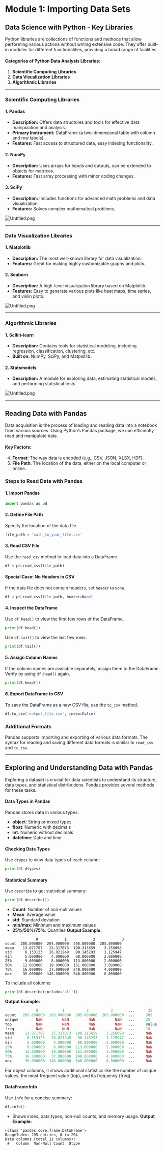 

# Module 1: Importing Data Sets
## Data Science with Python - Key Libraries
Python libraries are collections of functions and methods that allow performing various actions without writing extensive code. They offer built-in modules for different functionalities, providing a broad range of facilities.
#### Categories of Python Data Analysis Libraries:
1. **Scientific Computing Libraries**
2. **Data Visualization Libraries**
3. **Algorithmic Libraries**

___
### Scientific Computing Libraries
#### 1. **Pandas**
- **Description:** Offers data structures and tools for effective data manipulation and analysis.
- **Primary Instrument:** DataFrame (a two-dimensional table with column and row labels).
- **Features:** Fast access to structured data, easy indexing functionality.
#### 2. **NumPy**
- **Description:** Uses arrays for inputs and outputs, can be extended to objects for matrices.
- **Features:** Fast array processing with minor coding changes.
#### 3. **SciPy**
- **Description:** Includes functions for advanced math problems and data visualization.
- **Features:** Solves complex mathematical problems.

![Untitled.png](https://prod-files-secure.s3.us-west-2.amazonaws.com/03e82b26-cccb-4906-bb56-adabcbdc0655/997ac361-58a8-4f04-bb0f-79fea4baa761/Untitled.png?X-Amz-Algorithm=AWS4-HMAC-SHA256&X-Amz-Content-Sha256=UNSIGNED-PAYLOAD&X-Amz-Credential=ASIAZI2LB466TBO5F6GC%2F20250203%2Fus-west-2%2Fs3%2Faws4_request&X-Amz-Date=20250203T101605Z&X-Amz-Expires=3600&X-Amz-Security-Token=IQoJb3JpZ2luX2VjEPj%2F%2F%2F%2F%2F%2F%2F%2F%2F%2FwEaCXVzLXdlc3QtMiJHMEUCIQCTCxkxXvUwbBdhmxBz%2F9O5jIWJSkMOG%2FlQRh%2B1S9cl5QIgU0JLb931GhX%2FySvy%2FkbB7%2FgkHlXMmOYlfHbNFddA4qYq%2FwMIERAAGgw2Mzc0MjMxODM4MDUiDNSIrgwk4q%2BNBGNusSrcAwlbiS1YnFrO2ayzJSCxHcFw1HwUucKabjRFOO%2FwWh2o0i%2B0MGPB48a9e5GT2ForzmmhkyWRD4c6nK0HUwTj8Q%2FI5YJb0Lj2a4LQkiCJ0It79qMoiIqfRxX2RXq1ZhBPHglmobfO32M%2Fc8n%2B93bfFOU2EaWLfv4qGMCfDqh%2BnooSD0s71TqI51WDAHyStyyF3UT4%2F3KbVfPITwUQgKkZ4xGWhgXlUsRV%2Fa0Zx8Dt6%2BSGnGYB8vVX4hU1Uo7E8J%2BH6SkClxulsUgKKkigF1ZC5SgzxIkzoT8DILymEHYGWQT7QBIvebcoVoqmJ00tuXhrRcGRB%2Fa1%2BzpkT86p5eWQGpHU%2BXCbRDZQS6Jv4AiPITncN%2BLpl%2BmATNPwRRSPRM%2B1unAO3omI75vwzw8urHj%2B2xOvBUv6100DGOewk7KqkbXM0ADqVbRhwaPN8NCio2zq8DHICWpCrAcHb3Wbe6pDsYy7ycMiwlgxDXZOla0R%2FB0%2F%2BDDRjyqUc0xaup%2BEdh7VBd0kRIHbfq3zdc6bN2Zr8hz84praiMsj7%2F8TwHbwCLCl0nTF8fOVGzmz2QcVQy9J3EefHJnb%2B%2FcNnvpJTNtHN%2BJKd8RlKAZ8B8r7gTAuZl04AwiTRbJHzTYHpGAbMJ%2Fzgb0GOqUB4RPZepaO6ocvYXbajbJ3x9OdrHjpuaH5LXiyyRGM2oBuwITFwFfEG19LoIudp8puZ38526uaBxxOK8t%2BOVq9Te3Z63L%2Blto7b1OOwo43MtRUT7%2BNGmg0uWZqC0lhobXqMUJhq7aw1HroP2PX33qKZt2UutsQk5nye5c9XHMrRnBmT9sK5dWVtiFhxZb37CUmZOkAXhtknisfXd1rFskkG1Xrb1Xt&X-Amz-Signature=3276ade06a6e0a6d79342164cc94a9d592ffe06b0853c081ac37386e692873e9&X-Amz-SignedHeaders=host&x-id=GetObject)
___
### Data Visualization Libraries
#### 1. **Matplotlib**
- **Description:** The most well-known library for data visualization.
- **Features:** Great for making highly customizable graphs and plots.
#### 2. **Seaborn**
- **Description:** A high-level visualization library based on Matplotlib.
- **Features:** Easy to generate various plots like heat maps, time series, and violin plots.

![Untitled.png](https://prod-files-secure.s3.us-west-2.amazonaws.com/03e82b26-cccb-4906-bb56-adabcbdc0655/733d1e42-5a53-4fd8-90c1-3d85254369a6/Untitled.png?X-Amz-Algorithm=AWS4-HMAC-SHA256&X-Amz-Content-Sha256=UNSIGNED-PAYLOAD&X-Amz-Credential=ASIAZI2LB46676BNXPDK%2F20250203%2Fus-west-2%2Fs3%2Faws4_request&X-Amz-Date=20250203T101602Z&X-Amz-Expires=3600&X-Amz-Security-Token=IQoJb3JpZ2luX2VjEPj%2F%2F%2F%2F%2F%2F%2F%2F%2F%2FwEaCXVzLXdlc3QtMiJIMEYCIQClAifpneEsOk4MirtGsutHU3VZrUtasH3oltrvHkqUiQIhAOmN9nZRgnw11zXcvIOhoYU9YF0lvQ0BWi%2BqHaL2wE9IKv8DCBEQABoMNjM3NDIzMTgzODA1IgxVrFw7tYFJkxQkdl4q3APdGguugEofkhewkicZKKUFwUGjnbvyHQeMOSFjkzu37w0NCfaYXmkt4x7oHRcjdWMSp9F1KeUCGUdArhT%2FXLzLVysBxJFICjc1QeAaIaHBZFo8hjASNDXeFvziJ647Nx8wWEISTCUK7eC8bWvjkRqZjzzc2J5%2BcsMIL6vnsJhP5y%2FP3oRLYZllZ80KZIuMDhlI8cq%2FPKWtyADQB%2F2MX%2B0TQ0HCgWiZDl4NvLeZvitGgXSVgm7uOTN9W%2F4KnXF00pH1my8gKxZRrGUV1knQuv7rS9XGXDxDDvEJ5iRE%2B8R6iu%2FmyBXA2O6YLQlY1ChN%2B8vBNaoQH9YsIGwSX9edGzRSy15Ucg4e1yshqFIpVkrZW0hIp3fuJ21XuCnN4ODsGmJ5WRStIy2tkLxKdq6py1OCdAbVHFHJIwKkBjJGCC8N0EIOCIwEbcY%2FP4%2BpTql4fZnmoOAezvZh76k0rRuRlH2XxqKuUr4te62XRFFv0%2BlvG%2B1nLhlaZKfBSlgfkkyiOnx68fpUHf%2BWOasa3wRHKjtGI6UEqtxwOQ8347Cc3yXxCwr5W0ze4PjzoRVj6oRc4pxJ287HeWGtEHceGwVVQqPXwn9dwur46hxjKrpnKv%2BtLgsCtNmuP4issdp4%2BjCt84G9BjqkAU6Vaj4pMJMQecj6Vt1IZDJHfSbMVWtOgL3%2B5hLR%2F99Z8HdzJr2BJCZycdz7Ym5Tf0FNYBmzqxLp7VPxSawn%2B%2BNmNYUl6AMARF81tSUs5obVDkPoZiTl24xVrnQvgz4Vfz6pWOLyBeFbogf9RlP2W%2FbV05zI9ax7PQ%2FrnhDsHFq5pAYA12Tq2LzwYczynBdEtiRQc0pOgnro2xl5xyppxS72ejcC&X-Amz-Signature=cbfb6a595388a5d0a21029314f2aec1d66a9bd4ed275211a43ef71f9c562126a&X-Amz-SignedHeaders=host&x-id=GetObject)
___
### Algorithmic Libraries
#### 1. **Scikit-learn**
- **Description:** Contains tools for statistical modeling, including regression, classification, clustering, etc.
- **Built on:** NumPy, SciPy, and Matplotlib.
#### 2. **Statsmodels**
- **Description:** A module for exploring data, estimating statistical models, and performing statistical tests.

![Untitled.png](https://prod-files-secure.s3.us-west-2.amazonaws.com/03e82b26-cccb-4906-bb56-adabcbdc0655/c62885f5-417d-4179-834f-d68f8f2bdf39/Untitled.png?X-Amz-Algorithm=AWS4-HMAC-SHA256&X-Amz-Content-Sha256=UNSIGNED-PAYLOAD&X-Amz-Credential=ASIAZI2LB46676BNXPDK%2F20250203%2Fus-west-2%2Fs3%2Faws4_request&X-Amz-Date=20250203T101602Z&X-Amz-Expires=3600&X-Amz-Security-Token=IQoJb3JpZ2luX2VjEPj%2F%2F%2F%2F%2F%2F%2F%2F%2F%2FwEaCXVzLXdlc3QtMiJIMEYCIQClAifpneEsOk4MirtGsutHU3VZrUtasH3oltrvHkqUiQIhAOmN9nZRgnw11zXcvIOhoYU9YF0lvQ0BWi%2BqHaL2wE9IKv8DCBEQABoMNjM3NDIzMTgzODA1IgxVrFw7tYFJkxQkdl4q3APdGguugEofkhewkicZKKUFwUGjnbvyHQeMOSFjkzu37w0NCfaYXmkt4x7oHRcjdWMSp9F1KeUCGUdArhT%2FXLzLVysBxJFICjc1QeAaIaHBZFo8hjASNDXeFvziJ647Nx8wWEISTCUK7eC8bWvjkRqZjzzc2J5%2BcsMIL6vnsJhP5y%2FP3oRLYZllZ80KZIuMDhlI8cq%2FPKWtyADQB%2F2MX%2B0TQ0HCgWiZDl4NvLeZvitGgXSVgm7uOTN9W%2F4KnXF00pH1my8gKxZRrGUV1knQuv7rS9XGXDxDDvEJ5iRE%2B8R6iu%2FmyBXA2O6YLQlY1ChN%2B8vBNaoQH9YsIGwSX9edGzRSy15Ucg4e1yshqFIpVkrZW0hIp3fuJ21XuCnN4ODsGmJ5WRStIy2tkLxKdq6py1OCdAbVHFHJIwKkBjJGCC8N0EIOCIwEbcY%2FP4%2BpTql4fZnmoOAezvZh76k0rRuRlH2XxqKuUr4te62XRFFv0%2BlvG%2B1nLhlaZKfBSlgfkkyiOnx68fpUHf%2BWOasa3wRHKjtGI6UEqtxwOQ8347Cc3yXxCwr5W0ze4PjzoRVj6oRc4pxJ287HeWGtEHceGwVVQqPXwn9dwur46hxjKrpnKv%2BtLgsCtNmuP4issdp4%2BjCt84G9BjqkAU6Vaj4pMJMQecj6Vt1IZDJHfSbMVWtOgL3%2B5hLR%2F99Z8HdzJr2BJCZycdz7Ym5Tf0FNYBmzqxLp7VPxSawn%2B%2BNmNYUl6AMARF81tSUs5obVDkPoZiTl24xVrnQvgz4Vfz6pWOLyBeFbogf9RlP2W%2FbV05zI9ax7PQ%2FrnhDsHFq5pAYA12Tq2LzwYczynBdEtiRQc0pOgnro2xl5xyppxS72ejcC&X-Amz-Signature=cdb689b4a9958594a8c9f3182927d8b4696002bed18b2cde98787e30a2e865b8&X-Amz-SignedHeaders=host&x-id=GetObject)
___
## Reading Data with Pandas
Data acquisition is the process of loading and reading data into a notebook from various sources. Using Python’s Pandas package, we can efficiently read and manipulate data.
#### Key Factors:
4. **Format:** The way data is encoded (e.g., CSV, JSON, XLSX, HDF).
5. **File Path:** The location of the data, either on the local computer or online.
### Steps to Read Data with Pandas
#### 1. **Import Pandas**
```python
import pandas as pd
```
#### 2. **Define File Path**
Specify the location of the data file.
```python
file_path = 'path_to_your_file.csv'
```
#### 3. **Read CSV File**
Use the `read_csv` method to load data into a DataFrame.
```python
df = pd.read_csv(file_path)
```
#### Special Case: No Headers in CSV
If the data file does not contain headers, set `header` to `None`.
```python
df = pd.read_csv(file_path, header=None)
```
#### 4. **Inspect the DataFrame**
Use `df.head()` to view the first few rows of the DataFrame.
```python
print(df.head())
```
Use `df.tail()` to view the last few rows.
```python
print(df.tail())
```
#### 5. **Assign Column Names**
If the column names are available separately, assign them to the DataFrame.
Verify by using `df.head()` again.
```python
print(df.head())
```
#### 6. **Export DataFrame to CSV**
To save the DataFrame as a new CSV file, use the `to_csv` method.
```python
df.to_csv('output_file.csv', index=False)
```
### Additional Formats
Pandas supports importing and exporting of various data formats. The syntax for reading and saving different data formats is similar to `read_csv` and `to_csv`.
___
## Exploring and Understanding Data with Pandas
Exploring a dataset is crucial for data scientists to understand its structure, data types, and statistical distributions. Pandas provides several methods for these tasks.
#### Data Types in Pandas
Pandas stores data in various types:
- **object**: String or mixed types
- **float**: Numeric with decimals
- **int**: Numeric without decimals
- **datetime**: Date and time
#### Checking Data Types
Use `dtypes` to view data types of each column:
```python
print(df.dtypes)
```
#### Statistical Summary
Use `describe` to get statistical summary:
```python
print(df.describe())
```
- **Count**: Number of non-null values
- **Mean**: Average value
- **std**: Standard deviation
- **min/max**: Minimum and maximum values
- **25%/50%/75%**: Quartiles
**Output Example:**
```plain text
              0            1            2            3
count  205.000000  205.000000  205.000000  205.000000
mean    13.071707   25.317073  198.313659    3.256098
std      6.153123   26.021249   90.145293    1.125947
min      5.000000    4.000000   68.000000    2.000000
25%      9.000000    8.000000  113.000000    2.000000
50%     12.000000   19.000000  151.000000    3.000000
75%     16.000000   37.000000  248.000000    4.000000
max     35.000000  148.000000  540.000000    8.000000
```
To include all columns:
```python
print(df.describe(include='all'))
```
**Output Example:**
```r
              0           1          2          3       ...      25       26       27
count   205.000000  205.000000  205.000000  205.000000  ...     205      205      205
unique        NaN         NaN         NaN         NaN   ...     25       25       25
top           NaN         NaN         NaN         NaN   ...     value    value    value
freq          NaN         NaN         NaN         NaN   ...     10       10       10
mean     13.071707   25.317073  198.313659    3.256098  ...     NaN      NaN      NaN
std       6.153123   26.021249   90.145293    1.125947  ...     NaN      NaN      NaN
min       5.000000    4.000000   68.000000    2.000000  ...     NaN      NaN      NaN
25%       9.000000    8.000000  113.000000    2.000000  ...     NaN      NaN      NaN
50%      12.000000   19.000000  151.000000    3.000000  ...     NaN      NaN      NaN
75%      16.000000   37.000000  248.000000    4.000000  ...     NaN      NaN      NaN
max      35.000000  148.000000  540.000000    8.000000  ...     NaN      NaN      NaN
```
For object columns, it shows additional statistics like the number of unique values, the most frequent value (top), and its frequency (freq).
#### DataFrame Info
Use `info` for a concise summary:
```python
df.info()
```
- Shows index, data types, non-null counts, and memory usage.
**Output Example:**
```less
<class 'pandas.core.frame.DataFrame'>
RangeIndex: 205 entries, 0 to 204
Data columns (total 11 columns):
 #   Column  Non-Null Count  Dtype
